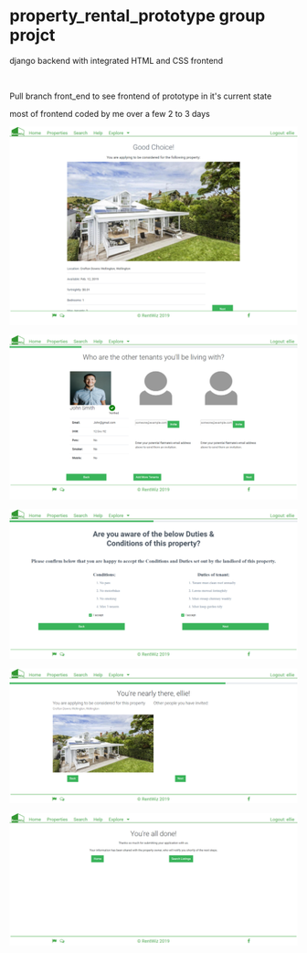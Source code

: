 # property_rental_prototype group projct
<p>django backend with integrated HTML and CSS frontend</p> </br>
<p>Pull branch front_end to see frontend of prototype in it's current state</p>
<p>most of frontend coded by me over a few 2 to 3 days</p>

![initial_page](https://github.com/LouiseYau/property_rental_prototype/blob/front_end/screenshots2/initial_page.png) 

![add_tenants](https://github.com/LouiseYau/property_rental_prototype/blob/front_end/screenshots2/add_tenants.png) 

![conditions](https://github.com/LouiseYau/property_rental_prototype/blob/front_end/screenshots2/conditions.png)

![summary](https://github.com/LouiseYau/property_rental_prototype/blob/front_end/screenshots2/summary.png)

![done.png](https://github.com/LouiseYau/property_rental_prototype/blob/front_end/screenshots2/done.png)

